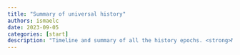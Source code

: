 ```yaml
---
title: "Summary of universal history"
authors: ismaelc
date: 2023-09-05
categories: [start]
description: "Timeline and summary of all the history epochs. <strong>Mandatory</strong> to know in order to understand where we live, and to decide, then, which projects to do."
---
```

